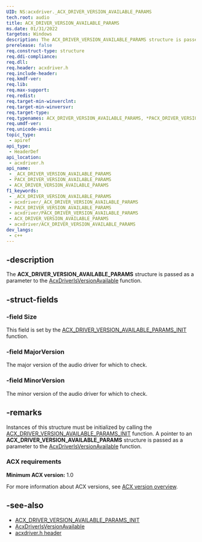 ```yaml
---
UID: NS:acxdriver._ACX_DRIVER_VERSION_AVAILABLE_PARAMS
tech.root: audio
title: ACX_DRIVER_VERSION_AVAILABLE_PARAMS
ms.date: 01/31/2022
targetos: Windows
description: The ACX_DRIVER_VERSION_AVAILABLE_PARAMS structure is passed as a parameter to the AcxDriverIsVersionAvailable function.
prerelease: false
req.construct-type: structure
req.ddi-compliance: 
req.dll: 
req.header: acxdriver.h
req.include-header: 
req.kmdf-ver: 
req.lib: 
req.max-support: 
req.redist: 
req.target-min-winverclnt: 
req.target-min-winversvr: 
req.target-type: 
req.typenames: ACX_DRIVER_VERSION_AVAILABLE_PARAMS, *PACX_DRIVER_VERSION_AVAILABLE_PARAMS
req.umdf-ver: 
req.unicode-ansi: 
topic_type:
 - apiref
api_type:
 - HeaderDef
api_location:
 - acxdriver.h
api_name:
 - _ACX_DRIVER_VERSION_AVAILABLE_PARAMS
 - PACX_DRIVER_VERSION_AVAILABLE_PARAMS
 - ACX_DRIVER_VERSION_AVAILABLE_PARAMS
f1_keywords:
 - _ACX_DRIVER_VERSION_AVAILABLE_PARAMS
 - acxdriver/_ACX_DRIVER_VERSION_AVAILABLE_PARAMS
 - PACX_DRIVER_VERSION_AVAILABLE_PARAMS
 - acxdriver/PACX_DRIVER_VERSION_AVAILABLE_PARAMS
 - ACX_DRIVER_VERSION_AVAILABLE_PARAMS
 - acxdriver/ACX_DRIVER_VERSION_AVAILABLE_PARAMS
dev_langs:
 - c++
---
```


## -description

The **ACX_DRIVER_VERSION_AVAILABLE_PARAMS** structure is passed as a parameter to the [AcxDriverIsVersionAvailable](nf-acxdriver-acxdriverisversionavailable.md) function.

## -struct-fields

### -field Size

This field is set by the [ACX_DRIVER_VERSION_AVAILABLE_PARAMS_INIT](nf-acxdriver-acx_driver_version_available_params_init.md) function.

### -field MajorVersion

The major version of the audio driver for which to check.

### -field MinorVersion

The minor version of the audio driver for which to check.

## -remarks

Instances of this structure must be initialized by calling the [ACX_DRIVER_VERSION_AVAILABLE_PARAMS_INIT](nf-acxdriver-acx_driver_version_available_params_init.md) function. A pointer to an **ACX_DRIVER_VERSION_AVAILABLE_PARAMS** structure is passed as a parameter to the [AcxDriverIsVersionAvailable](nf-acxdriver-acxdriverisversionavailable.md) function.

### ACX requirements

**Minimum ACX version:** 1.0

For more information about ACX versions, see [ACX version overview](/windows-hardware/drivers/audio/acx-version-overview).

## -see-also

* [ACX_DRIVER_VERSION_AVAILABLE_PARAMS_INIT](nf-acxdriver-acx_driver_version_available_params_init.md)
* [AcxDriverIsVersionAvailable](nf-acxdriver-acxdriverisversionavailable.md)
* [acxdriver.h header](index.md)

